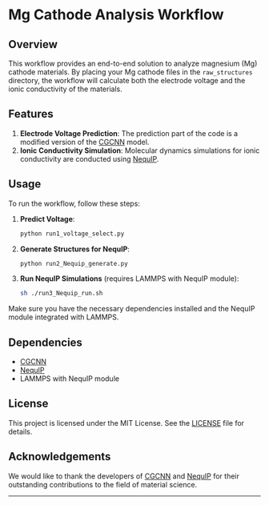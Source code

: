 # Mg Cathode Analysis Workflow

## Overview

This workflow provides an end-to-end solution to analyze magnesium (Mg) cathode materials. By placing your Mg cathode files in the `raw_structures` directory, the workflow will calculate both the electrode voltage and the ionic conductivity of the materials.

## Features

1. **Electrode Voltage Prediction**: The prediction part of the code is a modified version of the [CGCNN](https://github.com/txie-93/cgcnn) model.
2. **Ionic Conductivity Simulation**: Molecular dynamics simulations for ionic conductivity are conducted using [NequIP](https://github.com/mir-group/nequip).

## Usage

To run the workflow, follow these steps:

1. **Predict Voltage**:
   ```bash
   python run1_voltage_select.py
   ```

2. **Generate Structures for NequIP**:
   ```bash
   python run2_Nequip_generate.py
   ```

3. **Run NequIP Simulations** (requires LAMMPS with NequIP module):
   ```bash
   sh ./run3_Nequip_run.sh
   ```

Make sure you have the necessary dependencies installed and the NequIP module integrated with LAMMPS.

## Dependencies

- [CGCNN](https://github.com/txie-93/cgcnn)
- [NequIP](https://github.com/mir-group/nequip)
- LAMMPS with NequIP module

## License

This project is licensed under the MIT License. See the [LICENSE](LICENSE) file for details.

## Acknowledgements

We would like to thank the developers of [CGCNN](https://github.com/txie-93/cgcnn) and [NequIP](https://github.com/mir-group/nequip) for their outstanding contributions to the field of material science.

---

